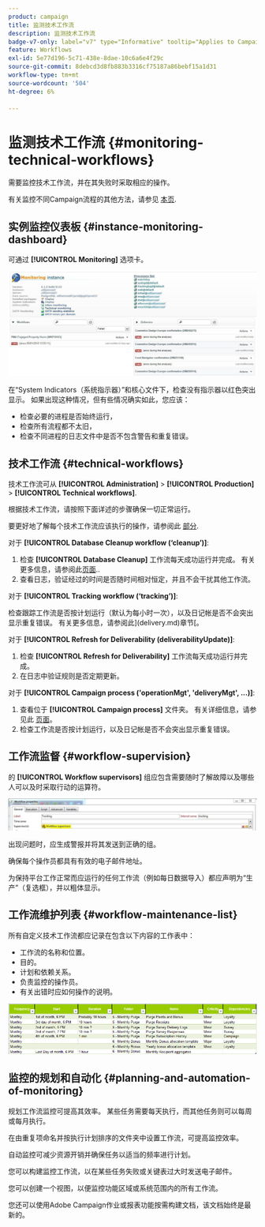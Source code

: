 ```yaml
---
product: campaign
title: 监测技术工作流
description: 监测技术工作流
badge-v7-only: label="v7" type="Informative" tooltip="Applies to Campaign Classic v7 only"
feature: Workflows
exl-id: 5e77d196-5c71-438e-8dae-10c6a6e4f29c
source-git-commit: 8debcd3d8fb883b3316cf75187a86bebf15a1d31
workflow-type: tm+mt
source-wordcount: '504'
ht-degree: 6%

---
```


# 监测技术工作流 {#monitoring-technical-workflows}



需要监控技术工作流，并在其失败时采取相应的操作。

有关监控不同Campaign流程的其他方法，请参见 [本页](../../production/using/monitoring-guidelines.md).

## 实例监控仪表板 {#instance-monitoring-dashboard}

可通过 **[!UICONTROL Monitoring]** 选项卡。

![](assets/monitoring_technical_workflows1.png)

在“System Indicators（系统指示器）”和核心文件下，检查没有指示器以红色突出显示。 如果出现这种情况，但有些情况确实如此，您应该：

* 检查必要的进程是否始终运行，
* 检查所有流程都不太旧，
* 检查不同进程的日志文件中是否不包含警告和重复错误。

## 技术工作流 {#technical-workflows}

技术工作流可从 **[!UICONTROL Administration]** > **[!UICONTROL Production]** > **[!UICONTROL Technical workflows]**.

根据技术工作流，请按照下面详述的步骤确保一切正常运行。

要更好地了解每个技术工作流应该执行的操作，请参阅此 [部分](about-technical-workflows.md).

对于 **[!UICONTROL Database Cleanup workflow (‘cleanup’)]**:

1. 检查 **[!UICONTROL Database Cleanup]** 工作流每天成功运行并完成。 有关更多信息，请参阅此[页面](../../production/using/database-cleanup-workflow.md)..
1. 查看日志，验证经过的时间是否随时间相对恒定，并且不会干扰其他工作流。

对于 **[!UICONTROL Tracking workflow (‘tracking’)]**:

检查跟踪工作流是否按计划运行（默认为每小时一次），以及日记帐是否不会突出显示重复错误。 有关更多信息，请参阅此](delivery.md)章节[。

对于 **[!UICONTROL Refresh for Deliverability (deliverabilityUpdate)]**:

1. 检查 **[!UICONTROL Refresh for Deliverability]** 工作流每天成功运行并完成。
1. 在日志中验证规则是否定期更新。

对于 **[!UICONTROL Campaign process ('operationMgt', 'deliveryMgt', ...)]**:

1. 查看位于 **[!UICONTROL Campaign process]** 文件夹。 有关详细信息，请参见此 [ 页面](about-technical-workflows.md)。
1. 检查工作流是否按计划运行，以及日记帐是否不会突出显示重复错误。

## 工作流监督 {#workflow-supervision}

的 **[!UICONTROL Workflow supervisors]** 组应包含需要随时了解故障以及哪些人可以及时采取行动的运算符。

![](assets/monitoring_technical_workflows3.png)

出现问题时，应生成警报并将其发送到正确的组。

确保每个操作员都具有有效的电子邮件地址。

为保持平台工作正常而应运行的任何工作流（例如每日数据导入）都应声明为“生产”（复选框），并以粗体显示。

## 工作流维护列表 {#workflow-maintenance-list}

所有自定义技术工作流都应记录在包含以下内容的工作表中：

* 工作流的名称和位置。
* 目的。
* 计划和依赖关系。
* 负责监控的操作员。
* 有关出错时应如何操作的说明。

![](assets/monitoring_technical_workflows4.png)

## 监控的规划和自动化 {#planning-and-automation-of-monitoring}

规划工作流监控可提高其效率。 某些任务需要每天执行，而其他任务则可以每周或每月执行。

在由重复项命名并按执行计划排序的文件夹中设置工作流，可提高监控效率。

自动监控可减少资源开销并确保任务以适当的频率进行计划。

您可以构建监控工作流，以在某些任务失败或关键表过大时发送电子邮件。

您可以创建一个视图，以便监控功能区域或系统范围内的所有工作流。

您还可以使用Adobe Campaign作业或报表功能按需构建文档，该文档始终是最新的。

